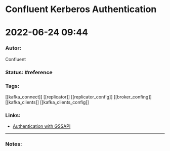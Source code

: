 # Confluent Kerberos Authentication
# 2022-06-24 09:44
### Autor:
Confluent
### Status: #reference
### Tags: 
[[kafka_connect]] [[replicator]] [[replicator_config]] [[broker_confing]] [[kafka_clients]] [[kafka_clients_config]]
### Links:
* [Authentication with GSSAPI](https://docs.confluent.io/platform/current/kafka/authentication_sasl/authentication_sasl_gssapi.html)
---
### Notes:


 
